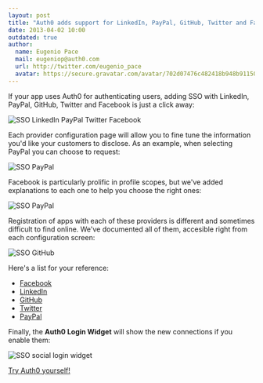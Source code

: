 ```yaml
---
layout: post
title: "Auth0 adds support for LinkedIn, PayPal, GitHub, Twitter and Facebook"
date: 2013-04-02 10:00
outdated: true
author:
  name: Eugenio Pace
  mail: eugeniop@auth0.com
  url: http://twitter.com/eugenio_pace
  avatar: https://secure.gravatar.com/avatar/702d07476c482418b948b911504137a5?s=60
---
```



If your app uses Auth0 for authenticating users, adding SSO with LinkedIn, PayPal, GitHub, Twitter and Facebook is just a click away:

![SSO LinkedIn PayPal Twitter Facebook](https://s3.amazonaws.com/blog.auth0.com/img/auth0-li-pp-gh-tw-fb.png)

Each provider configuration page will allow you to fine tune the information you'd like your customers to disclose. As an example, when selecting PayPal you can choose to request:

<!-- more -->

![SSO PayPal](https://s3.amazonaws.com/blog.auth0.com/img/auth0-paypal.png)

Facebook is particularly prolific in profile scopes, but we've added explanations to each one to help you choose the right ones:

![SSO PayPal](https://s3.amazonaws.com/blog.auth0.com/img/auth0-fb.png)

Registration of apps with each of these providers is different and sometimes difficult to find online. We've documented all of them, accesible right from each configuration screen:

![SSO GitHub](https://s3.amazonaws.com/blog.auth0.com/img/auth0-github.png)

Here's a list for your reference:

* [Facebook](https://docs.auth0.com/facebook-clientid)
* [LinkedIn](https://docs.auth0.com/linkedin-clientid)
* [GitHub](https://docs.auth0.com/github-clientid)
* [Twitter](https://docs.auth0.com/twitter-clientid)
* [PayPal](https://docs.auth0.com/paypal-clientid)

Finally, the __Auth0 Login Widget__ will show the new connections if you enable them:

![SSO social login widget](https://s3.amazonaws.com/blog.auth0.com/img/auth0-social-login-widget.png)


[Try Auth0 yourself!](https://auth0.com)
